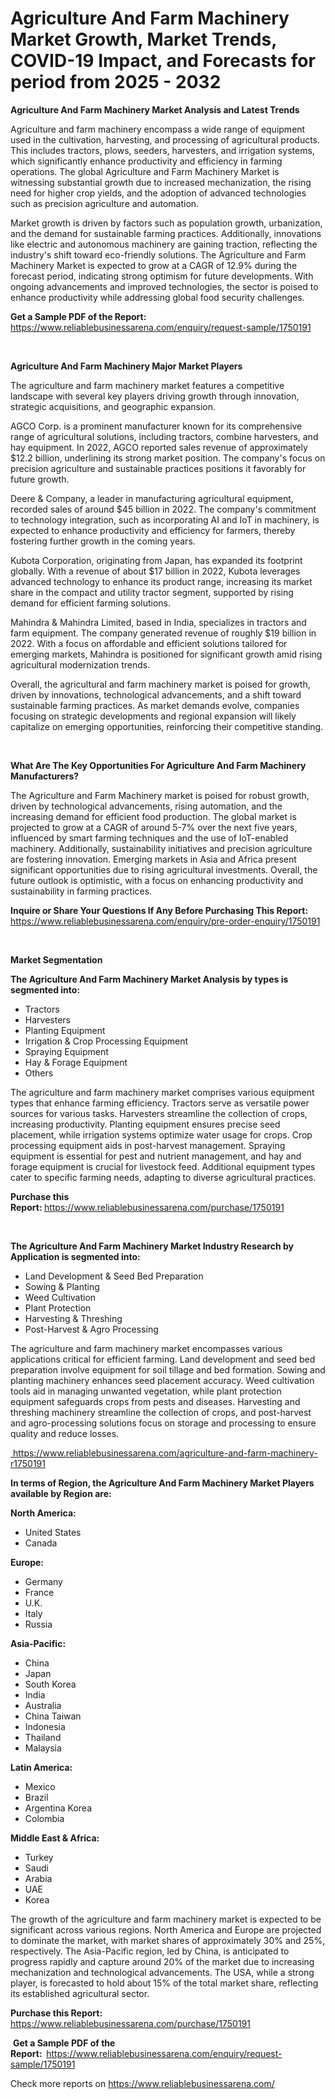 <p><h1>Agriculture And Farm Machinery Market Growth, Market Trends, COVID-19 Impact, and Forecasts for period from 2025 - 2032</h1></p><p><strong>Agriculture And Farm Machinery Market Analysis and Latest Trends</strong></p>
<p><p>Agriculture and farm machinery encompass a wide range of equipment used in the cultivation, harvesting, and processing of agricultural products. This includes tractors, plows, seeders, harvesters, and irrigation systems, which significantly enhance productivity and efficiency in farming operations. The global Agriculture and Farm Machinery Market is witnessing substantial growth due to increased mechanization, the rising need for higher crop yields, and the adoption of advanced technologies such as precision agriculture and automation. </p><p>Market growth is driven by factors such as population growth, urbanization, and the demand for sustainable farming practices. Additionally, innovations like electric and autonomous machinery are gaining traction, reflecting the industry's shift toward eco-friendly solutions. The Agriculture and Farm Machinery Market is expected to grow at a CAGR of 12.9% during the forecast period, indicating strong optimism for future developments. With ongoing advancements and improved technologies, the sector is poised to enhance productivity while addressing global food security challenges.</p></p>
<p><strong>Get a Sample PDF of the Report:&nbsp;</strong> <a href="https://www.reliablebusinessarena.com/enquiry/request-sample/1750191?utm_campaign=3121&utm_medium=2&utm_source=Github&utm_content=ia&utm_term=10042025&utm_id=agriculture-and-farm-machinery">https://www.reliablebusinessarena.com/enquiry/request-sample/1750191</a></p>
<p>&nbsp;</p>
<p><strong>Agriculture And Farm Machinery Major Market Players</strong></p>
<p><p>The agriculture and farm machinery market features a competitive landscape with several key players driving growth through innovation, strategic acquisitions, and geographic expansion.</p><p>AGCO Corp. is a prominent manufacturer known for its comprehensive range of agricultural solutions, including tractors, combine harvesters, and hay equipment. In 2022, AGCO reported sales revenue of approximately $12.2 billion, underlining its strong market position. The company's focus on precision agriculture and sustainable practices positions it favorably for future growth.</p><p>Deere & Company, a leader in manufacturing agricultural equipment, recorded sales of around $45 billion in 2022. The company's commitment to technology integration, such as incorporating AI and IoT in machinery, is expected to enhance productivity and efficiency for farmers, thereby fostering further growth in the coming years.</p><p>Kubota Corporation, originating from Japan, has expanded its footprint globally. With a revenue of about $17 billion in 2022, Kubota leverages advanced technology to enhance its product range, increasing its market share in the compact and utility tractor segment, supported by rising demand for efficient farming solutions.</p><p>Mahindra & Mahindra Limited, based in India, specializes in tractors and farm equipment. The company generated revenue of roughly $19 billion in 2022. With a focus on affordable and efficient solutions tailored for emerging markets, Mahindra is positioned for significant growth amid rising agricultural modernization trends.</p><p>Overall, the agricultural and farm machinery market is poised for growth, driven by innovations, technological advancements, and a shift toward sustainable farming practices. As market demands evolve, companies focusing on strategic developments and regional expansion will likely capitalize on emerging opportunities, reinforcing their competitive standing.</p></p>
<p>&nbsp;</p>
<p><strong>What Are The Key Opportunities For Agriculture And Farm Machinery Manufacturers?</strong></p>
<p><p>The Agriculture and Farm Machinery market is poised for robust growth, driven by technological advancements, rising automation, and the increasing demand for efficient food production. The global market is projected to grow at a CAGR of around 5-7% over the next five years, influenced by smart farming techniques and the use of IoT-enabled machinery. Additionally, sustainability initiatives and precision agriculture are fostering innovation. Emerging markets in Asia and Africa present significant opportunities due to rising agricultural investments. Overall, the future outlook is optimistic, with a focus on enhancing productivity and sustainability in farming practices.</p></p>
<p><strong>Inquire or Share Your Questions If Any Before Purchasing This Report:</strong> <a href="https://www.reliablebusinessarena.com/enquiry/pre-order-enquiry/1750191?utm_campaign=3121&utm_medium=2&utm_source=Github&utm_content=ia&utm_term=10042025&utm_id=agriculture-and-farm-machinery">https://www.reliablebusinessarena.com/enquiry/pre-order-enquiry/1750191</a></p>
<p>&nbsp;</p>
<p><strong>Market Segmentation</strong></p>
<p><strong>The Agriculture And Farm Machinery Market Analysis by types is segmented into:</strong></p>
<p><ul><li>Tractors</li><li>Harvesters</li><li>Planting Equipment</li><li>Irrigation & Crop Processing Equipment</li><li>Spraying Equipment</li><li>Hay & Forage Equipment</li><li>Others</li></ul></p>
<p><p>The agriculture and farm machinery market comprises various equipment types that enhance farming efficiency. Tractors serve as versatile power sources for various tasks. Harvesters streamline the collection of crops, increasing productivity. Planting equipment ensures precise seed placement, while irrigation systems optimize water usage for crops. Crop processing equipment aids in post-harvest management. Spraying equipment is essential for pest and nutrient management, and hay and forage equipment is crucial for livestock feed. Additional equipment types cater to specific farming needs, adapting to diverse agricultural practices.</p></p>
<p><strong>Purchase this Report:&nbsp;</strong><a href="https://www.reliablebusinessarena.com/purchase/1750191?utm_campaign=3121&utm_medium=2&utm_source=Github&utm_content=ia&utm_term=10042025&utm_id=agriculture-and-farm-machinery">https://www.reliablebusinessarena.com/purchase/1750191</a></p>
<p>&nbsp;</p>
<p><strong>The Agriculture And Farm Machinery Market Industry Research by Application is segmented into:</strong></p>
<p><ul><li>Land Development & Seed Bed Preparation</li><li>Sowing & Planting</li><li>Weed Cultivation</li><li>Plant Protection</li><li>Harvesting & Threshing</li><li>Post-Harvest & Agro Processing</li></ul></p>
<p><p>The agriculture and farm machinery market encompasses various applications critical for efficient farming. Land development and seed bed preparation involve equipment for soil tillage and bed formation. Sowing and planting machinery enhances seed placement accuracy. Weed cultivation tools aid in managing unwanted vegetation, while plant protection equipment safeguards crops from pests and diseases. Harvesting and threshing machinery streamline the collection of crops, and post-harvest and agro-processing solutions focus on storage and processing to ensure quality and reduce losses.</p></p>
<p><a href="https://www.reliablebusinessarena.com/agriculture-and-farm-machinery-r1750191?utm_campaign=3121&utm_medium=2&utm_source=Github&utm_content=ia&utm_term=10042025&utm_id=agriculture-and-farm-machinery">&nbsp;https://www.reliablebusinessarena.com/agriculture-and-farm-machinery-r1750191</a></p>
<p><strong>In terms of Region, the Agriculture And Farm Machinery Market Players available by Region are:</strong></p>
<p>
    <p> <strong> North America: </strong>
        <ul>
            <li>United States</li>
            <li>Canada</li>
        </ul>
        </p> 
    <p> <strong> Europe: </strong>
        <ul>
            <li>Germany</li>
            <li>France</li>
            <li>U.K.</li>
            <li>Italy</li>
            <li>Russia</li>
        </ul>
        </p> 
    <p> <strong> Asia-Pacific: </strong>
        <ul>
            <li>China</li>
            <li>Japan</li>
            <li>South Korea</li>
            <li>India</li>
            <li>Australia</li>
            <li>China Taiwan</li>
            <li>Indonesia</li>
            <li>Thailand</li>
            <li>Malaysia</li>
        </ul>
        </p> 
    <p> <strong> Latin America: </strong>
        <ul>
            <li>Mexico</li>
            <li>Brazil</li>
            <li>Argentina Korea</li>
            <li>Colombia</li>
        </ul>
        </p> 
    <p> <strong> Middle East & Africa: </strong>
        <ul>
            <li>Turkey</li>
            <li>Saudi</li>
            <li>Arabia</li>
            <li>UAE</li>
            <li>Korea</li>
        </ul>
    </p>
    </p>
<p><p>The growth of the agriculture and farm machinery market is expected to be significant across various regions. North America and Europe are projected to dominate the market, with market shares of approximately 30% and 25%, respectively. The Asia-Pacific region, led by China, is anticipated to progress rapidly and capture around 20% of the market due to increasing mechanization and technological advancements. The USA, while a strong player, is forecasted to hold about 15% of the total market share, reflecting its established agricultural sector.</p></p>
<p><strong>Purchase this Report: </strong><a href="https://www.reliablebusinessarena.com/purchase/1750191?utm_campaign=3121&utm_medium=2&utm_source=Github&utm_content=ia&utm_term=10042025&utm_id=agriculture-and-farm-machinery">https://www.reliablebusinessarena.com/purchase/1750191</a></p>
<p>&nbsp;<strong>Get a Sample PDF of the Report:&nbsp;&nbsp;</strong><a href="https://www.reliablebusinessarena.com/enquiry/request-sample/1750191?utm_campaign=3121&utm_medium=2&utm_source=Github&utm_content=ia&utm_term=10042025&utm_id=agriculture-and-farm-machinery">https://www.reliablebusinessarena.com/enquiry/request-sample/1750191</a></p>
<p><strong></strong></p>
<p>Check more reports on <a href="https://www.reliablebusinessarena.com/?utm_campaign=3121&utm_medium=2&utm_source=Github&utm_content=ia&utm_term=10042025&utm_id=agriculture-and-farm-machinery">https://www.reliablebusinessarena.com/</a></p>